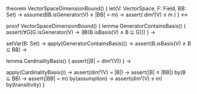 theorem VectorSpaceDimensionBound() {
  let(V: VectorSpace, F: Field, BB: Set) →
  assume(BB.isGenerator(V) ∧ |BB| = m) →
  assert(
    dimᶠ(V) ≤ m
  )
} ↔

proof VectorSpaceDimensionBound() {
  lemma GeneratorContainsBasis() {
    assert(∀G[G.isGenerator(V) → ∃B(B.isBasis(V) ∧ B ⊆ G)])
  } →
  
  setVar(B: Set) →
  apply(GeneratorContainsBasis()) →
  assert(B.isBasis(V) ∧ B ⊆ BB) →
  
  lemma CardinalityBasis() {
    assert(|B| = dimᶠ(V))
  } →
  
  apply(CardinalityBasis()) →
  assert(dimᶠ(V) = |B|) →
  assert(|B| ≤ |BB|) by(B ⊆ BB) →
  assert(|BB| = m) by(assumption) →
  assert(dimᶠ(V) ≤ m) by(transitivity)
}